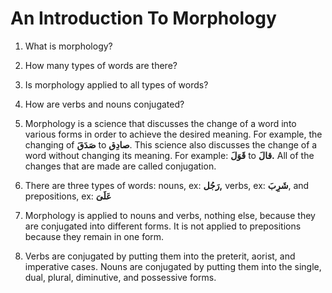 An Introduction To Morphology
=============================

1. What is morphology?

2. How many types of words are there?

3. Is morphology applied to all types of words?

4. How are verbs and nouns conjugated?

1. Morphology is a science that discusses the change of a word into
various forms in order to achieve the desired meaning. For example, the
changing of **صَدَقَ** to **صادِق**. This science also discusses the
change of a word without changing its meaning. For example: **قَوَلَ**
to **قالَ.** All of the changes that are made are called conjugation.

2. There are three types of words: nouns, ex: **رَجُل,** verbs, ex:
**شَرِبَ**, and prepositions, ex: **عَلَیَ**

3. Morphology is applied to nouns and verbs, nothing else, because they
are conjugated into different forms. It is not applied to prepositions
because they remain in one form.

4. Verbs are conjugated by putting them into the preterit, aorist, and
imperative cases. Nouns are conjugated by putting them into the single,
dual, plural, diminutive, and possessive forms.


